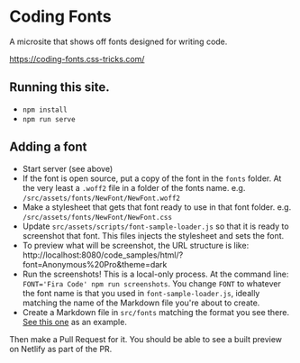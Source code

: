 # Coding Fonts

A microsite that shows off fonts designed for writing code.

https://coding-fonts.css-tricks.com/

## Running this site.

- `npm install`
- `npm run serve`

## Adding a font

- Start server (see above)
- If the font is open source, put a copy of the font in the `fonts` folder. At the very least a `.woff2` file in a folder of the fonts name. e.g. `/src/assets/fonts/NewFont/NewFont.woff2`
- Make a stylesheet that gets that font ready to use in that font folder. e.g. `/src/assets/fonts/NewFont/NewFont.css`
- Update `src/assets/scripts/font-sample-loader.js` so that it is ready to screenshot that font. This files injects the stylesheet and sets the font.
- To preview what will be screenshot, the URL structure is like: http://localhost:8080/code_samples/html/?font=Anonymous%20Pro&theme=dark
- Run the screenshots! This is a local-only process. At the command line: `FONT='Fira Code' npm run screenshots`. You change `FONT` to whatever the font name is that you used in `font-sample-loader.js`, ideally matching the name of the Markdown file you're about to create.
- Create a Markdown file in `src/fonts` matching the format you see there. [See this one](https://github.com/chriscoyier/coding-fonts/blob/master/src/fonts/Fira%20Code.md) as an example.

Then make a Pull Request for it. You should be able to see a built preview on Netlify as part of the PR.
